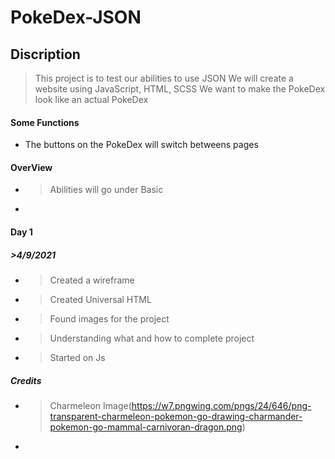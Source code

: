 # PokeDex-JSON

## Discription
>This project is to test our abilities to use JSON
>We will create a website using JavaScript, HTML, SCSS
>We want to make the PokeDex look like an actual PokeDex

#### Some Functions

- The buttons on the PokeDex will switch betweens pages


#### OverView

- >Abilities will go under Basic
- >


#### Day 1

##### >4/9/2021

- >Created a wireframe
- >Created Universal HTML
- >Found images for the project
- >Understanding what and how to complete project
- >Started on Js 



##### Credits

- >Charmeleon Image(https://w7.pngwing.com/pngs/24/646/png-transparent-charmeleon-pokemon-go-drawing-charmander-pokemon-go-mammal-carnivoran-dragon.png) 

- >